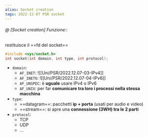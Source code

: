 ```yaml
---
alias: Socket creation
tags: 2022-12-07 PSR socket
---
```


###### @ [Socket creation] Funzione::
 restituisce il ==fd del socket==
```c
#include <sys/socket.h>
int socket(int domain, int type, int protocol);
```

- `domain`: 
	- `AF_INET`:
![[Uni/PSR/2022.12.07-03-IPv4]]
	- `AF_INET6`:
![[Uni/PSR/2022.12.07-04-IPv6]]
	- `AF_UNSPEC`: è **uguale** usare IPv4 o IPv6
	- `AF_UNIX`: per far **comunicare tra loro i processi nella stessa macchina**
- `type`:
	- ==datagram==: pacchetti **ip + porta** (usati per audio e video)
	- ==stream==: si apre una **connessione (3WH) tra le 2 parti**
- `protocol`:
	- TCP
	- UDP
	- ...
<!--ID: 1670494068991-->


